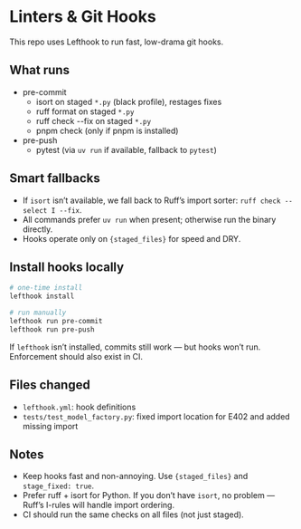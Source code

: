 # Linters & Git Hooks

This repo uses Lefthook to run fast, low-drama git hooks.

## What runs

- pre-commit
  - isort on staged `*.py` (black profile), restages fixes
  - ruff format on staged `*.py`
  - ruff check --fix on staged `*.py`
  - pnpm check (only if pnpm is installed)
- pre-push
  - pytest (via `uv run` if available, fallback to `pytest`)

## Smart fallbacks

- If `isort` isn’t available, we fall back to Ruff’s import sorter: `ruff check --select I --fix`.
- All commands prefer `uv run` when present; otherwise run the binary directly.
- Hooks operate only on `{staged_files}` for speed and DRY.

## Install hooks locally

```bash
# one-time install
lefthook install

# run manually
lefthook run pre-commit
lefthook run pre-push
```

If `lefthook` isn’t installed, commits still work — but hooks won’t run. Enforcement should also exist in CI.

## Files changed

- `lefthook.yml`: hook definitions
- `tests/test_model_factory.py`: fixed import location for E402 and added missing import

## Notes

- Keep hooks fast and non-annoying. Use `{staged_files}` and `stage_fixed: true`.
- Prefer ruff + isort for Python. If you don’t have `isort`, no problem — Ruff’s I-rules will handle import ordering.
- CI should run the same checks on all files (not just staged).
